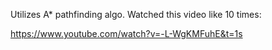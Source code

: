 Utilizes A* pathfinding algo. Watched this video like 10 times:

https://www.youtube.com/watch?v=-L-WgKMFuhE&t=1s
